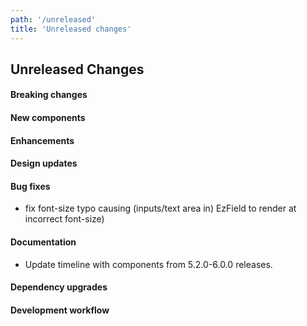 ```yaml
---
path: '/unreleased'
title: 'Unreleased changes'
---
```


## Unreleased Changes

#### Breaking changes

#### New components

#### Enhancements

#### Design updates

#### Bug fixes

- fix font-size typo causing (inputs/text area in) EzField to render at incorrect font-size)

#### Documentation

- Update timeline with components from 5.2.0-6.0.0 releases.

#### Dependency upgrades

#### Development workflow
